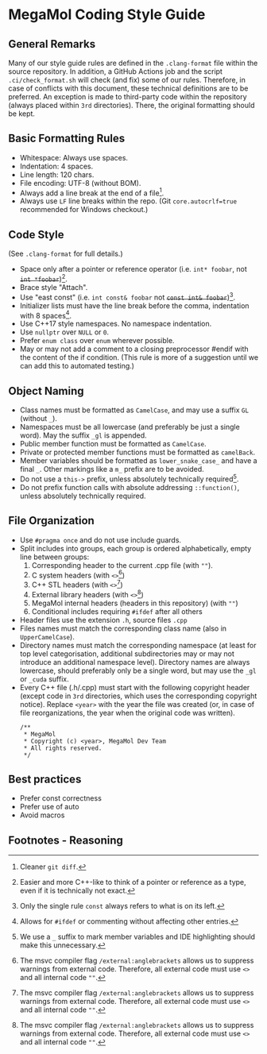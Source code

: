 # MegaMol Coding Style Guide

## General Remarks

Many of our style guide rules are defined in the `.clang-format` file within the source repository.
In addition, a GitHub Actions job and the script `.ci/check_format.sh` will check (and fix) some of our rules.
Therefore, in case of conflicts with this document, these technical definitions are to be preferred.
An exception is made to third-party code within the repository (always placed within `3rd` directories).
There, the original formatting should be kept.

## Basic Formatting Rules

- Whitespace: Always use spaces.
- Indentation: 4 spaces.
- Line length: 120 chars.
- File encoding: UTF-8 (without BOM).
- Always add a line break at the end of a file[^1].
- Always use `LF` line breaks within the repo. (Git `core.autocrlf=true` recommended for Windows checkout.)

## Code Style

(See `.clang-format` for full details.)

- Space only after a pointer or reference operator (i.e. `int* foobar`, not ~~`int *foobar`~~)[^2].
- Brace style "Attach".
- Use "east const" (i.e. `int const& foobar` not ~~`const int& foobar`~~)[^3].
- Initializer lists must have the line break before the comma, indentation with 8 spaces[^4].
- Use C++17 style namespaces. No namespace indentation. 
- Use `nullptr` over `NULL` or `0`.
- Prefer `enum class` over `enum` wherever possible.
- May or may not add a comment to a closing preprocessor #endif with the content of the if condition. (This rule is more of a suggestion until we can add this to automated testing.)

## Object Naming

- Class names must be formatted as `CamelCase`, and may use a suffix `GL` (without `_`).
- Namespaces must be all lowercase (and preferably be just a single word). May the suffix `_gl` is appended.
- Public member function must be formatted as `CamelCase`.
- Private or protected member functions must be formatted as `camelBack`.
- Member variables should be formatted as `lower_snake_case_` and have a final `_`. Other markings like a `m_` prefix are to be avoided.
- Do not use a `this->` prefix, unless absolutely technically required[^5].
- Do not prefix function calls with absolute addressing `::function()`, unless absolutely technically required.

## File Organization

- Use `#pragma once` and do not use include guards. 
- Split includes into groups, each group is ordered alphabetically, empty line between groups:
  1. Corresponding header to the current .cpp file (with `""`).
  2. C system headers (with `<>`[^6])
  3. C++ STL headers (with `<>`[^6])
  4. External library headers (with `<>`[^6])
  5. MegaMol internal headers (headers in this repository) (with `""`)
  6. Conditional includes requiring `#ifdef` after all others
- Header files use the extension `.h`, source files `.cpp`
- Files names must match the corresponding class name (also in `UpperCamelCase`).
- Directory names must match the corresponding namespace (at least for top level categorisation, additional subdirectories may or may not introduce an additional namespace level).
  Directory names are always lowercase, should preferably only be a single word, but may use the `_gl` or `_cuda` suffix.
- Every C++ file (.h/.cpp) must start with the following copyright header (except code in `3rd` directories, which uses the corresponding copyright notice).
  Replace `<year>` with the year the file was created (or, in case of file reorganizations, the year when the original code was written).
  ```
  /**
   * MegaMol
   * Copyright (c) <year>, MegaMol Dev Team
   * All rights reserved.
   */
  ```

## Best practices

- Prefer const correctness
- Prefer use of auto
- Avoid macros

## Footnotes - Reasoning

[^1]: Cleaner `git diff`.  
[^2]: Easier and more C++-like to think of a pointer or reference as a type, even if it is technically not exact.  
[^3]: Only the single rule `const` always refers to what is on its left.  
[^4]: Allows for `#ifdef` or commenting without affecting other entries.  
[^5]: We use a `_` suffix to mark member variables and IDE highlighting should make this unnecessary.  
[^6]: The msvc compiler flag `/external:anglebrackets` allows us to suppress warnings from external code. Therefore, all external code must use `<>` and all internal code `""`.  
